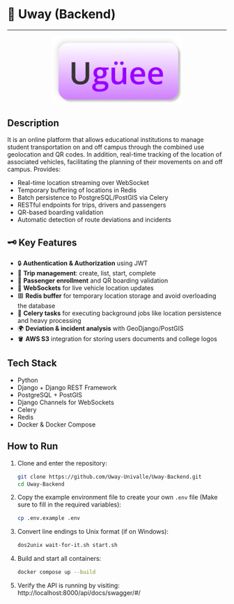 # 🚙 Uway (Backend)
------------------

<p align="center">
    <img src="./public/Uguee.png" alt="Uway Logo" width="300">
</p>

## Description

It is an online platform that allows educational institutions to manage student transportation
on and off campus through the combined use geolocation and QR codes. In addition, ‬‭real-time
tracking of the location of associated vehicles, facilitating the planning of their movements on 
and off campus.
Provides:

- Real-time location streaming over WebSocket  
- Temporary buffering of locations in Redis  
- Batch persistence to PostgreSQL/PostGIS via Celery  
- RESTful endpoints for trips, drivers and passengers  
- QR-based boarding validation  
- Automatic detection of route deviations and incidents  

## 🗝️ Key Features

- 🔒 **Authentication & Authorization** using JWT
- 📝 **Trip management**: create, list, start, complete  
- 👥 **Passenger enrollment** and QR boarding validation  
- 🔁 **WebSockets** for live vehicle location updates  
- 🟥 **Redis buffer** for temporary location storage and avoid overloading the database
- 🥬 **Celery tasks** for executing background jobs like location persistence and heavy processing
- 🌍 **Deviation & incident analysis** with GeoDjango/PostGIS
- 🪣 **AWS S3** integration for storing users documents and college logos


## Tech Stack

- Python 
- Django + Django REST Framework
- PostgreSQL + PostGIS 
- Django Channels for WebSockets
- Celery 
- Redis  
- Docker & Docker Compose


## How to Run
1. Clone and enter the repository:
   ```bash
   git clone https://github.com/Uway-Univalle/Uway-Backend.git
   cd Uway-Backend
   ```
2. Copy the example environment file to create your own `.env` file (Make sure to fill in the required variables):
   ```bash
   cp .env.example .env
   ```
3. Convert line endings to Unix format (if on Windows):
   ```bash
   dos2unix wait-for-it.sh start.sh
   ```
4. Build and start all containers:
   ```bash
   docker compose up --build
   ```
5. Verify the API is running by visiting: http://localhost:8000/api/docs/swagger/#/